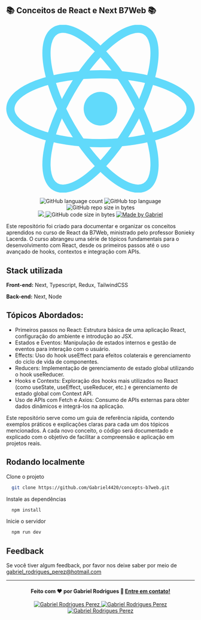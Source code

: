 
## 📚  Conceitos de React e Next B7Web 📚

![Logo](data:image/svg+xml;base64,PHN2ZyB4bWxucz0iaHR0cDovL3d3dy53My5vcmcvMjAwMC9zdmciIHZpZXdCb3g9Ii0xMS41IC0xMC4yMzE3NCAyMyAyMC40NjM0OCI+CiAgPHRpdGxlPlJlYWN0IExvZ288L3RpdGxlPgogIDxjaXJjbGUgY3g9IjAiIGN5PSIwIiByPSIyLjA1IiBmaWxsPSIjNjFkYWZiIi8+CiAgPGcgc3Ryb2tlPSIjNjFkYWZiIiBzdHJva2Utd2lkdGg9IjEiIGZpbGw9Im5vbmUiPgogICAgPGVsbGlwc2Ugcng9IjExIiByeT0iNC4yIi8+CiAgICA8ZWxsaXBzZSByeD0iMTEiIHJ5PSI0LjIiIHRyYW5zZm9ybT0icm90YXRlKDYwKSIvPgogICAgPGVsbGlwc2Ugcng9IjExIiByeT0iNC4yIiB0cmFuc2Zvcm09InJvdGF0ZSgxMjApIi8+CiAgPC9nPgo8L3N2Zz4K)

<p align="center">
   <img alt="GitHub language count" src="https://img.shields.io/github/languages/count/Gabriel4420/concepts-b7web">

  <img alt="GitHub top language" src="https://img.shields.io/github/languages/top/Gabriel4420/concepts-b7web?logo=html">

  <img alt="GitHub repo size in bytes" src="https://img.shields.io/github/repo-size/Gabriel4420/concepts-b7web?color=green">

  <br>
  
  <a href="https://www.codacy.com/manual/Gabriel4420/concepts-b7web?utm_source=github.com&amp;utm_medium=referral&amp;utm_content=Gabriel4420/concepts-b7web&amp;utm_campaign=Badge_Grade">
    <img src="https://app.codacy.com/project/badge/Grade/6dd6b46abeb14e99935a2b9ac5c6ede2"/>
  </a>
  
  <img alt="GitHub code size in bytes" src="https://img.shields.io/github/last-commit/Gabriel4420/concepts-b7web">


  <a href="https://www.linkedin.com/in/gabriel-rodrigues-perez-2069b072/">
    <img alt="Made by Gabriel" src="https://img.shields.io/badge/made%20by-Gabriel-%2304D361">
  </a>
</p>




Este repositório foi criado para documentar e organizar os conceitos aprendidos no curso de React da B7Web, ministrado pelo professor Bonieky Lacerda. O curso abrangeu uma série de tópicos fundamentais para o desenvolvimento com React, desde os primeiros passos até o uso avançado de hooks, contextos e integração com APIs.




## Stack utilizada

**Front-end:** Next, Typescript, Redux, TailwindCSS

**Back-end:** Next, Node


## Tópicos Abordados:

- Primeiros passos no React: Estrutura básica de uma aplicação React, configuração do ambiente e introdução ao JSX.
- Estados e Eventos: Manipulação de estados internos e gestão de eventos para interação com o usuário.
- Effects: Uso do hook useEffect para efeitos colaterais e gerenciamento do ciclo de vida de componentes.
- Reducers: Implementação de gerenciamento de estado global utilizando o hook useReducer.
- Hooks e Contexts: Exploração dos hooks mais utilizados no React (como useState, useEffect, useReducer, etc.) e gerenciamento de estado global com Context API.
- Uso de APIs com Fetch e Axios: Consumo de APIs externas para obter dados dinâmicos e integrá-los na aplicação.

Este repositório serve como um guia de referência rápida, contendo exemplos práticos e explicações claras para cada um dos tópicos mencionados. A cada novo conceito, o código será documentado e explicado com o objetivo de facilitar a compreensão e aplicação em projetos reais.
## Rodando localmente

Clone o projeto

```bash
  git clone https://github.com/Gabriel4420/concepts-b7web.git
```
Instale as dependências

```bash
  npm install
```
Inicie o servidor

```bash
  npm run dev
```


## Feedback

Se você tiver algum feedback, por favor nos deixe saber por meio de gabriel_rodrigues_perez@hotmail.com 

---

<h4 align="center">
  Feito com ❤️ por Gabriel Rodrigues 👋️ <a href="mailto:gabriel_rodrigues_perez@hotmail.com">Entre em contato!</a>
</h4>

<p align="center">

  <a href="https://www.linkedin.com/in/gabriel-rodrigues-perez-2069b072/">
    <img alt="Gabriel Rodrigues Perez" src="https://img.shields.io/badge/LinkedIn-Gabriel_Rodrigues-0e76a8?style=flat&logoColor=white&logo=linkedin">
  </a>
  <a href="https://www.facebook.com/gabriel.rodrigues.perez">
    <img alt="Gabriel Rodrigues Perez" src="https://img.shields.io/badge/Facebook-Gabriel_Rodrigues-1778F2?style=flat&logoColor=white&logo=facebook">
  </a>
  <a href="https://www.instagram.com/gabriel_rodrigues_perez/">
    <img alt="Gabriel Rodrigues Perez" src="https://img.shields.io/badge/Instagram-@gabriel4420-833AB4?style=flat&logoColor=white&logo=instagram">
  </a>
  
  
</p>


